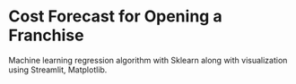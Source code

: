 # Cost Forecast for Opening a Franchise
Machine learning regression algorithm with Sklearn along with visualization using Streamlit, Matplotlib.
